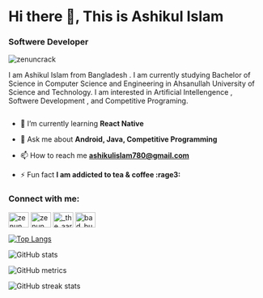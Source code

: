 # Hi there 👋, This is Ashikul Islam
### Softwere Developer
<p align="left"> <img src="https://komarev.com/ghpvc/?username=zenuncrack&label=Profile%20views&color=0e75b6&style=flat" alt="zenuncrack" /> </p>
I am Ashikul Islam from Bangladesh . I am currently studying Bachelor of Science in Computer Science and Engineering in Ahsanullah University of Science and Technology. I am interested in Artificial Intellengence , Softwere Development , and Competitive Programing.



<p align="left"> <a href="https://twitter.com/" target="blank"><img src="https://img.shields.io/twitter/follow/?logo=twitter&style=for-the-badge" alt="" /></a> </p>

- 🌱 I’m currently learning **React Native**

- 💬 Ask me about **Android, Java, Competitive Programming**

- 📫 How to reach me **ashikulislam780@gmail.com**

- ⚡ Fun fact **I am addicted to tea & coffee :rage3:**


 <h3 align="left">Connect with me:</h3>
<p align="left">
<a href="https://www.linkedin.com/in/ashikul-islam-780/" target="blank"><img align="center" src="https://raw.githubusercontent.com/rahuldkjain/github-profile-readme-generator/master/src/images/icons/Social/linked-in-alt.svg" alt="zenun chowdhury" height="30" width="40" /></a>
<a href="https://www.facebook.com/ashikl.me/" target="blank"><img align="center" src="https://raw.githubusercontent.com/rahuldkjain/github-profile-readme-generator/master/src/images/icons/Social/facebook.svg" alt="zenun chowdhury" height="30" width="40" /></a>
<a href="https://www.instagram.com/ashik_780/" target="blank"><img align="center" src="https://raw.githubusercontent.com/rahuldkjain/github-profile-readme-generator/master/src/images/icons/Social/instagram.svg" alt="_the_aardvark_" height="30" width="40" /></a>
<a href="https://codeforces.com/profile/Ashik_4040" target="blank"><img align="center" src="https://raw.githubusercontent.com/rahuldkjain/github-profile-readme-generator/master/src/images/icons/Social/codeforces.svg" alt="bad_bunny786" height="30" width="40" /></a>

</p>

<!--<a href='https://archiveprogram.github.com/'><img src='https://raw.githubusercontent.com/acervenky/animated-github-badges/master/assets/acbadge.gif' width='40' height='40'></a> <a href='https://docs.github.com/en/developers'><img src='https://raw.githubusercontent.com/acervenky/animated-github-badges/master/assets/devbadge.gif' width='40' height='40'></a> <a href='https://github.com/pricing'><img src='https://raw.githubusercontent.com/acervenky/animated-github-badges/master/assets/pro.gif' width='40' height='40'></a> <a href='https://stars.github.com/'><img src='https://raw.githubusercontent.com/acervenky/animated-github-badges/master/assets/starbadge.gif' width='35' height='35'></a> --->

<!---[![trophy](https://github-profile-trophy.vercel.app/?username=ashikulislamm)](https://github.com/ryo-ma/github-profile-trophy)---->

[![Top Langs](https://github-readme-stats.vercel.app/api/top-langs/?username=ashikulislamm)](https://github.com/anuraghazra/github-readme-stats)

![GitHub stats](https://github-readme-stats.vercel.app/api?username=ashikulislamm&show_icons=true)  

![GitHub metrics](https://metrics.lecoq.io/ashikulislamm)  

![GitHub streak stats](https://streak-stats.demolab.com/?user=ashikulislamm)  



